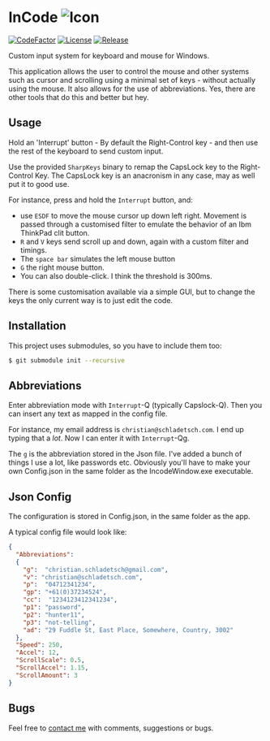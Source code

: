# InCode ![Icon](Doc/Logo.png "Incode Logo")
[![CodeFactor](https://www.codefactor.io/repository/github/cschladetsch/incode/badge)](https://www.codefactor.io/repository/github/cschladetsch/incode) [![License](https://img.shields.io/github/license/cschladetsch/incode.svg?label=License&maxAge=86400)](./LICENSE) [![Release](https://img.shields.io/github/release/cschladetsch/incode.svg?label=Release&maxAge=60)](https://github.com/cschladetsch/incode/releases/latest)

Custom input system for keyboard and mouse for Windows.

This application allows the user to control the mouse and other systems such as cursor and scrolling using a minimal set of keys - without actually using the mouse. It also allows for the use of abbreviations. Yes, there are other tools that do this and better but hey.

## Usage
Hold an 'Interrupt' button - By default the Right-Control key - and then use the rest of the keyboard to send custom input.

Use the provided `SharpKeys` binary to remap the CapsLock key to the Right-Control Key. The CapsLock key is an anacronism in any case, may as well put it to good use.

For instance, press and hold the `Interrupt` button, and:
* use `ESDF` to move the mouse cursor up down left right. Movement is passed through a customised filter to emulate the behavior of an Ibm ThinkPad clit button.  
* `R` and `V` keys send scroll up and down, again with a custom filter and timings. 
* The `space bar` simulates the left mouse button
* `G` the right mouse button.
* You can also double-click. I think the threshold is 300ms.

There is some customisation available via a simple GUI, but to change the keys the only current way is to just edit the code.

## Installation
This project uses submodules, so you have to include them too:
```bash
$ git submodule init --recursive
```

## Abbreviations
Enter abbreviation mode with `Interrupt`-Q (typically Capslock-Q). Then you can insert any text as mapped in the config file.

For instance, my email address is `christian@schladetsch.com`. I end up typing that a *lot*. Now I can enter it with `Interrupt`-Qg.

The `g` is the abbreviation stored in the Json file. I've added a bunch of things I use a lot, like passwords etc. Obviously you'll have to make your own Config.json in the same folder as the IncodeWindow.exe executable.

## Json Config
The configuration is stored in Config.json, in the same folder as the app.

A typical config file would look like:

```json
{
  "Abbreviations":
  {
    "g":  "christian.schladetsch@gmail.com",
    "v": "christian@schladetsch.com",
    "p":  "04712341234",
    "gp": "+61(0)37234524",
    "cc":  "1234123412341234",
    "p1": "password",
    "p2": "hunter11",
    "p3": "not-telling",
    "ad": "29 Fuddle St, East Place, Somewhere, Country, 3002"
  },
  "Speed": 250,
  "Accel": 12,
  "ScrollScale": 0.5,
  "ScrollAccel": 1.15,
  "ScrollAmount": 3
}

```

## Bugs
Feel free to [contact me](mailto:christian@schladetsch.com) with comments, suggestions or bugs.

